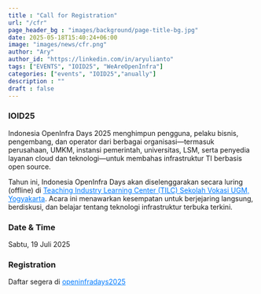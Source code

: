 ```yaml
---
title : "Call for Registration"
url: "/cfr"
page_header_bg : "images/background/page-title-bg.jpg"
date: 2025-05-18T15:40:24+06:00
image: "images/news/cfr.png"
author: "Ary"
author_id: "https://linkedin.com/in/aryulianto"
tags: ["EVENTS", "IOID25", "WeAreOpenInfra"]
categories: ["events", "IOID25","anually"]
description : ""
draft : false
---
```

### IOID25
Indonesia OpenInfra Days 2025 menghimpun pengguna, pelaku bisnis, pengembang, dan operator dari berbagai organisasi—termasuk perusahaan, UMKM, instansi pemerintah, universitas, LSM, serta penyedia layanan cloud dan teknologi—untuk membahas infrastruktur TI berbasis open source.

Tahun ini, Indonesia OpenInfra Days akan diselenggarakan secara luring (offline) di <a href="https://maps.app.goo.gl/s1FmrFBvEwKpaiPR7" style="color: #007BFF;">Teaching Industry Learning Center (TILC) Sekolah Vokasi UGM, Yogyakarta</a>. Acara ini menawarkan kesempatan untuk berjejaring langsung, berdiskusi, dan belajar tentang teknologi infrastruktur terbuka terkini.

### Date & Time
Sabtu, 19 Juli 2025

### Registration
Daftar segera di <a href="https://www.loket.com/event/openinfradays2025" style="color: #007BFF;">openinfradays2025</a>
